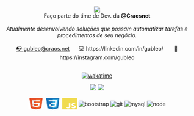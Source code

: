 <div align="center">
  <img align="center" width="200" src="https://user-images.githubusercontent.com/43252092/171911519-59a52600-31d3-4c5f-861c-4b7439a00494.png"/><br>
    Faço parte do time de Dev. da <b>@Craosnet</b><br><br>
    <i>Atualmente desenvolvendo soluções que possam automatizar tarefas e procedimentos de seu negócio.</i>
<br><br>
  <a href="mailto:gubleo@craos.net">📭 gubleo@craos.net</a>⠀⠀
💻 https://linkedin.com/in/gubleo/⠀  ⠀
📸 https://instagram.com/gubleo<br><br>
  
  [![wakatime](https://wakatime.com/badge/user/cecdfd92-de2e-4590-84ab-d8f8fa1145d2.svg)](https://wakatime.com/@cecdfd92-de2e-4590-84ab-d8f8fa1145d2)
  <br>
 
<div>
  <img height = "140em" src = "https://github-readme-stats.vercel.app/api?username=gubleo&count_private=true&show_icons=true&include_all_commits=true"/>
  <img height = "140em" src = "https://github-readme-stats.vercel.app/api/top-langs/?username=gubleo&hide=TeX&layout=compact&theme=react"/>
</div>

<br>

<div style="display: inline-block;">
  <img align="center" height="30" width="40" alt="html" src="https://raw.githubusercontent.com/devicons/devicon/master/icons/html5/html5-original.svg"/>
  <img align="center" height="30" width="40" alt="css" src="https://raw.githubusercontent.com/devicons/devicon/master/icons/css3/css3-original.svg"/>
  <img align="center" height="30" width="40" alt="JavaScript" src="https://raw.githubusercontent.com/devicons/devicon/master/icons/javascript/javascript-plain.svg"/>
  <img align="center" height="30" width="40" alt="bootstrap" src = "https://icongr.am/devicon/bootstrap-plain.svg?size=128&color=8402ca"/>
  <img align="center" height="30" width="40" alt="git" src = "https://icongr.am/devicon/git-original.svg?size=128&color=8402ca"/>
  <img align="center" height="30" width="40" alt="mysql" src = "https://icongr.am/devicon/postgresql-original.svg?size=128&color=8402ca"/>
  <img align="center" height="30" width="40" alt="node" src = "https://icongr.am/devicon/nodejs-original.svg?size=128&color=8402ca"/>
</div>
<br><br>
  </div>

